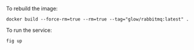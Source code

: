 To rebuild the image:

    docker build --force-rm=true --rm=true --tag="glow/rabbitmq:latest" .

To run the service:

    fig up
